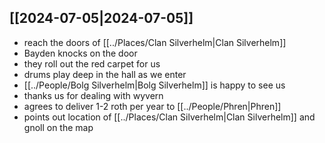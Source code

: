 ## [[2024-07-05|2024-07-05]]
- reach the doors of [[../Places/Clan Silverhelm|Clan Silverhelm]]
- Bayden knocks on the door
- they roll out the red carpet for us
- drums play deep in the hall as we enter
- [[../People/Bolg Silverhelm|Bolg Silverhelm]] is happy to see us
- thanks us for dealing with wyvern
- agrees to deliver 1-2 roth per year to [[../People/Phren|Phren]]
- points out location of [[../Places/Clan Silverhelm|Clan Silverhelm]] and gnoll on the map
